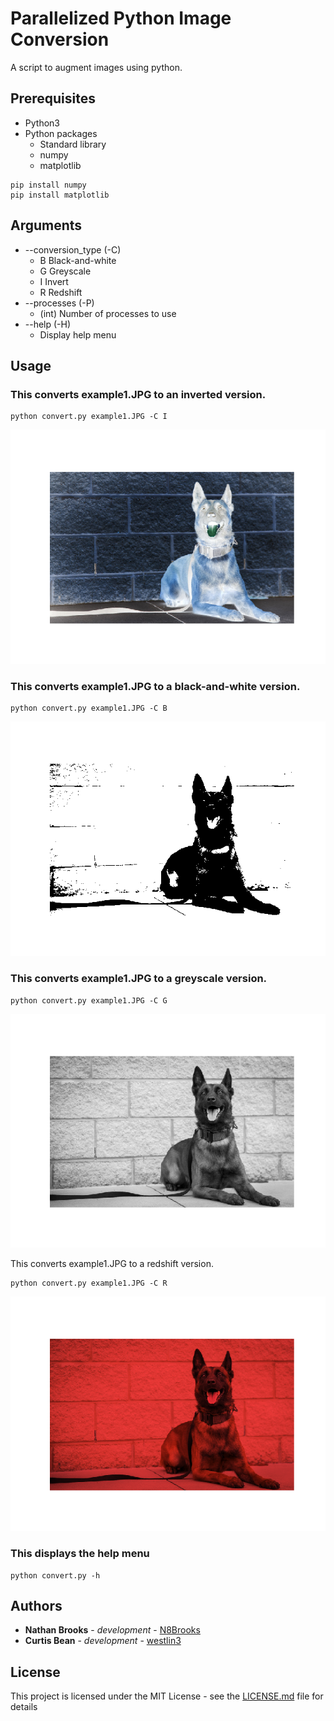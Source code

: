 # Parallelized Python Image Conversion

A script to augment images using python.

## Prerequisites

* Python3
* Python packages
	* Standard library
	* numpy
	* matplotlib

```
pip install numpy
pip install matplotlib
```

## Arguments

* --conversion_type	(-C)
	* B		Black-and-white
	* G		Greyscale
	* I 	Invert
	* R		Redshift
* --processes		(-P)
	* (int)	Number of processes to use
* --help			(-H)
	* Display help menu

## Usage

### This converts example1.JPG to an inverted version. 
```
python convert.py example1.JPG -C I
```

![alt text](https://github.com/N8Brooks/image_conversion/blob/master/examples/invert.png)


### This converts example1.JPG to a black-and-white version. 
```
python convert.py example1.JPG -C B
```

![alt text](https://github.com/N8Brooks/image_conversion/blob/master/examples/bw.png)


### This converts example1.JPG to a greyscale version. 
```
python convert.py example1.JPG -C G
```

![alt text](https://github.com/N8Brooks/image_conversion/blob/master/examples/greyscale.png)


This converts example1.JPG to a redshift version. 
```
python convert.py example1.JPG -C R
```

![alt text](https://github.com/N8Brooks/image_conversion/blob/master/examples/redshift.png)


### This displays the help menu
```
python convert.py -h
```

## Authors

* **Nathan Brooks** - *development* - [N8Brooks](https://github.com/N8Brooks)
* **Curtis Bean** - *development* - [westlin3](https://github.com/westlin3)

## License

This project is licensed under the MIT License - see the [LICENSE.md](LICENSE.md) file for details